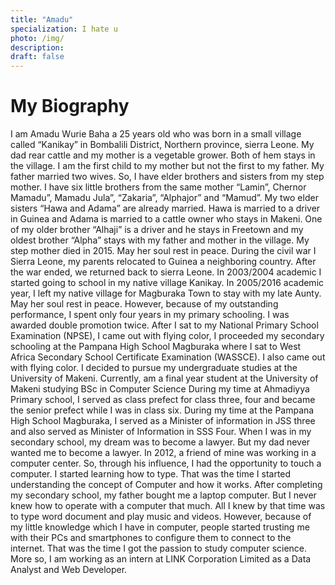 ```yaml
---
title: "Amadu"
specialization: I hate u
photo: /img/
description: 
draft: false
---
```


# My Biography 
I am Amadu Wurie Baha a 25 years old who was born in a small village called “Kanikay” in Bombalili District, Northern province, sierra Leone. My dad rear cattle and my mother is a vegetable grower. Both of hem stays in the village. I am the first child to my mother but not the first to my father. My father married two wives. So, I have elder brothers and sisters from my step mother. I have six little brothers from the same mother “Lamin”, Chernor Mamadu”, Mamadu Jula”, “Zakaria”, “Alphajor” and “Mamud”. My two elder sisters “Hawa and Adama” are already married. Hawa is married to a driver in Guinea and Adama is married to a cattle owner who stays in Makeni. One of my older brother “Alhaji” is a driver and he stays in Freetown and my oldest brother “Alpha” stays with my father and mother in the village. My step mother died in 2015. May her soul rest in peace.
During the civil war I Sierra Leone, my parents relocated to Guinea a neighboring country. After the war ended, we returned back to sierra Leone. In 2003/2004 academic I started going to school in my native village Kanikay. In 2005/2016 academic year, I left my native village for Magburaka Town to stay with my late Aunty. May her soul rest in peace. 
However, because of my outstanding performance, I spent only four years in my primary schooling. I was awarded double promotion twice. After I sat to my National Primary School Examination (NPSE), I came out with flying color, I proceeded my secondary schooling at the Pampana High School Magburaka where I sat to West Africa Secondary School Certificate Examination (WASSCE). I also came out with flying color. I decided to pursue my undergraduate studies at the University of Makeni. Currently, am a final year student at the University of Makeni studying BSc in Computer Science
During my time at Ahmadiyya Primary school, I served as class prefect for class three, four and became the senior prefect while I was in class six. During my time at the Pampana High School Magburaka, I served as a Minister of information in JSS three and also served as Minister of Information in SSS Four. 
When I was in my secondary school, my dream was to become a lawyer. But my dad never wanted me to become a lawyer. In 2012, a friend of mine was working in a computer center. So, through his influence, I had the opportunity to touch a computer. I started learning how to type. That was the time I started understanding the concept of Computer and how it works. 
After completing my secondary school, my father bought me a laptop computer. But I never knew how to operate with a computer that much. All I knew by that time was to type word document and play music and videos. 
However, because of my little knowledge which I have in computer, people started trusting me with their PCs and smartphones to configure them to connect to the internet. That was the time I got the passion to study computer science. 
More so, I am working as an intern at LINK Corporation Limited as a Data Analyst and Web Developer.  


